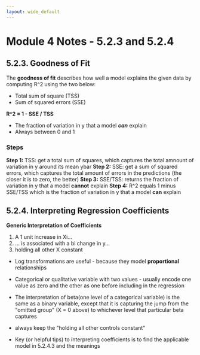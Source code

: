 ```yaml
---
layout: wide_default
---    
```




# Module 4 Notes - 5.2.3 and 5.2.4

## 5.2.3. Goodness of Fit

The **goodness of fit** describes how well a model explains the given data by computing R^2 using the two below: 
* Total sum of square (TSS)
* Sum of squared errors (SSE)

**R^2 = 1 - SSE / TSS**
* The fraction of variation in y that a model _**can**_ explain
* Always between 0 and 1

### Steps

**Step 1:** TSS: get a total sum of squares, which captures the total amnount of variation in y around its mean ybar
**Step 2:** SSE: get a sum of squared errors, which captures the total amount of errors in the predictions (the closer it is to zero, the better)
**Step 3:** SSE/TSS: returns the fraction of variation in y that a model **cannot** explain
**Step 4:** R^2 equals 1 minus SSE/TSS which is the fraction of variation in y that a model **can** explain

## 5.2.4. Interpreting Regression Coefficients

**Generic Interpretation of Coefficients**

1. A 1 unit increase in Xi... 
2. ... is associated with a bi change in y... 
3. holding all other X constant 

- Log transformations are useful - because they model **proportional** relationships 

- Categorical or qualitative variable with two values - usually encode one value as zero and the other as one before including in the regression 

- The interpretation of beta(one level of a categorical variable) is the same as a binary variable, except that it is capturing the jump from the "omitted group" (X = 0 above) to whichever level that particular beta captures

- always keep the "holding all other controls constant"

- Key (or helpful tips) to interpreting coefficients is to find the applicable model in 5.2.4.3 and the meanings

